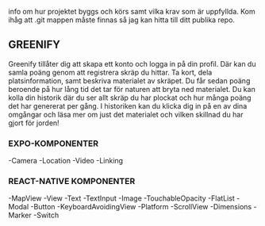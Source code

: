 info om hur projektet byggs och körs samt vilka krav som är uppfyllda. Kom ihåg att .git
mappen måste finnas så jag kan hitta till ditt publika repo.

## GREENIFY

Greenify tillåter dig att skapa ett konto och logga in på din profil.
Där kan du samla poäng genom att registrera skräp du hittar. Ta kort, dela platsinformation, samt beskriva materialet av skräpet. Du får sedan poäng beroende på hur lång tid det tar för naturen att bryta ned materialet.
Du kan kolla din historik där du ser allt skräp du har plockat och hur många poäng det har genererat per gång.
I historiken kan du klicka dig in på en av dina omgångar och läsa mer om just det materialet och vilken skillnad du har gjort för jorden!

### EXPO-KOMPONENTER

-Camera
-Location
-Video
-Linking

### REACT-NATIVE KOMPONENTER

-MapView
-View
-Text
-TextInput
-Image
-TouchableOpacity
-FlatList
-Modal
-Button
-KeyboardAvoidingView
-Platform
-ScrollView
-Dimensions
-Marker
-Switch
